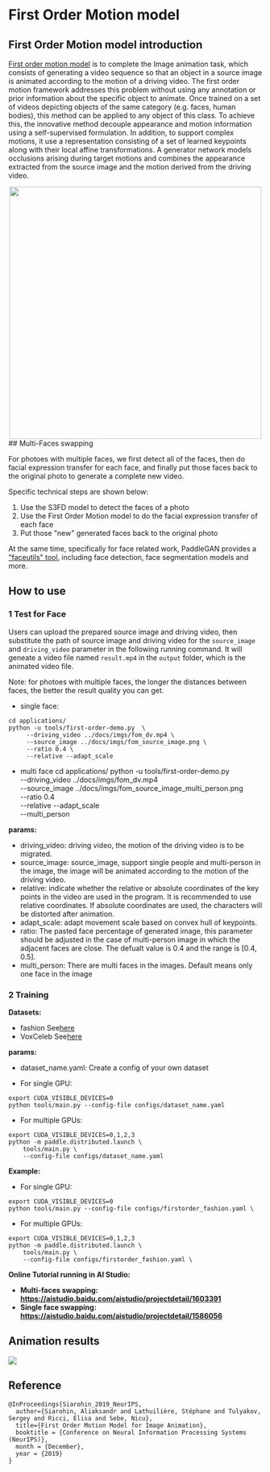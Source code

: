 # First Order Motion model

## First Order Motion model introduction

[First order motion model](https://arxiv.org/abs/2003.00196) is to complete the Image animation task, which consists of generating a video sequence so that an object in a source image is animated according to the motion of a driving video. The first order motion framework addresses this problem without using any annotation or prior information about the specific object to animate. Once trained on a set of videos depicting objects of the same category (e.g. faces, human bodies), this method can be applied to any object of this class. To achieve this, the innovative method decouple appearance and motion information using a self-supervised formulation. In addition, to support complex motions, it use a representation consisting of a set of learned keypoints along with their local affine transformations. A generator network models occlusions arising during target motions and combines the appearance extracted from the source image and the motion derived from the driving video.

<div align="center">
  <img src="../../imgs/fom_demo.png" width="500"/>
</div>
## Multi-Faces swapping

For photoes with multiple faces, we first detect all of the faces,  then do facial expression transfer for each face, and finally put those faces back to the original photo to generate a complete new video.

Specific technical steps are shown below:

1. Use the S3FD model to detect the faces of a photo
2. Use the First Order Motion model to do the facial expression transfer of each face
3. Put those "new" generated faces back to the original photo

At the same time, specifically for face related work, PaddleGAN provides a ["faceutils" tool](https://github.com/PaddlePaddle/PaddleGAN/tree/develop/ppgan/faceutils), including face detection, face segmentation models and more.

## How to use
### 1 Test for Face
Users can upload the prepared source image and driving video, then substitute the path of source image and driving video for the `source_image` and `driving_video` parameter in the following running command. It will geneate a video file named `result.mp4` in the `output` folder, which is the animated video file.

Note: for photoes with multiple faces, the longer the distances between faces, the better the result quality you can get.  

- single face:
```
cd applications/
python -u tools/first-order-demo.py  \
     --driving_video ../docs/imgs/fom_dv.mp4 \
     --source_image ../docs/imgs/fom_source_image.png \
     --ratio 0.4 \
     --relative --adapt_scale
```
- multi face
cd applications/
python -u tools/first-order-demo.py  \
     --driving_video ../docs/imgs/fom_dv.mp4 \
     --source_image ../docs/imgs/fom_source_image_multi_person.png \
     --ratio 0.4 \
     --relative --adapt_scale \
     --multi_person

**params:**
- driving_video: driving video, the motion of the driving video is to be migrated.
- source_image: source_image, support single people and multi-person in the image, the image will be animated according to the motion of the driving video.
- relative: indicate whether the relative or absolute coordinates of the key points in the video are used in the program. It is recommended to use relative coordinates. If absolute coordinates are used, the characters will be distorted after animation.
- adapt_scale: adapt movement scale based on convex hull of keypoints.
- ratio: The pasted face percentage of generated image, this parameter should be adjusted in the case of multi-person image in which the adjacent faces are close. The defualt value is 0.4 and the range is [0.4, 0.5].
- multi_person: There are multi faces in the images. Default means only one face in the image

### 2 Training
**Datasets:**
- fashion See[here](https://vision.cs.ubc.ca/datasets/fashion/)
- VoxCeleb See[here](https://github.com/AliaksandrSiarohin/video-preprocessing)

**params:**
- dataset_name.yaml: Create a config of your own dataset

- For single GPU:
```
export CUDA_VISIBLE_DEVICES=0
python tools/main.py --config-file configs/dataset_name.yaml
```
- For multiple GPUs:
```
export CUDA_VISIBLE_DEVICES=0,1,2,3
python -m paddle.distributed.launch \
    tools/main.py \
    --config-file configs/dataset_name.yaml

```

**Example:**
- For single GPU:
```
export CUDA_VISIBLE_DEVICES=0
python tools/main.py --config-file configs/firstorder_fashion.yaml \
```
- For multiple GPUs:
```
export CUDA_VISIBLE_DEVICES=0,1,2,3
python -m paddle.distributed.launch \
    tools/main.py \
    --config-file configs/firstorder_fashion.yaml \
```


**Online Tutorial running in AI Studio:**

* **Multi-faces swapping: https://aistudio.baidu.com/aistudio/projectdetail/1603391**
* **Single face swapping: https://aistudio.baidu.com/aistudio/projectdetail/1586056**

## Animation results

![](../../imgs/first_order.gif)


## Reference

```
@InProceedings{Siarohin_2019_NeurIPS,
  author={Siarohin, Aliaksandr and Lathuilière, Stéphane and Tulyakov, Sergey and Ricci, Elisa and Sebe, Nicu},
  title={First Order Motion Model for Image Animation},
  booktitle = {Conference on Neural Information Processing Systems (NeurIPS)},
  month = {December},
  year = {2019}
}
```
